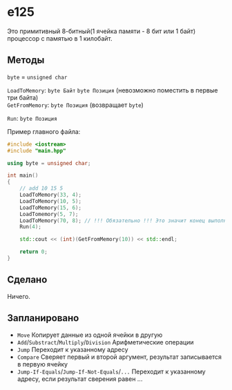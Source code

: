 # e125

Это примитивный 8-битный(1 ячейка памяти - 8 бит или 1 байт) процессор с памятью в 1 килобайт.

## Методы

`byte` = `unsigned char`

`LoadToMemory`: `byte Байт` `byte Позиция` (невозможно поместить в первые три байта)  
`GetFromMemory`: `byte Позиция` (возвращает `byte`)

`Run`: `byte Позиция`



Пример главного файла:
```cpp
#include <iostream>
#include "main.hpp"

using byte = unsigned char;

int main()
{
	// add 10 15 5
	LoadToMemory(33, 4);
	LoadToMemory(10, 5);
	LoadToMemory(15, 6);
	LoadTomemory(5, 7);
	LoadToMemory(70, 8); // !!! Обязательно !!! Это значит конец выполнения
	Run(4);

	std::cout << (int)(GetFromMemory(10)) << std::endl;

	return 0;
}
```

## Сделано

Ничего.

## Запланировано

* `Move` Копирует данные из одной ячейки в другую
* `Add`/`Substract`/`Multiply`/`Division` Арифметические операции
* `Jump` Переходит к указанному адресу
* `Compare` Сверяет первый и второй аргумент, результат записывается в первую ячейку
* `Jump-If-Equals`/`Jump-If-Not-Equals`/`...` Переходит к указанному адресу, если результат сверения равен ...